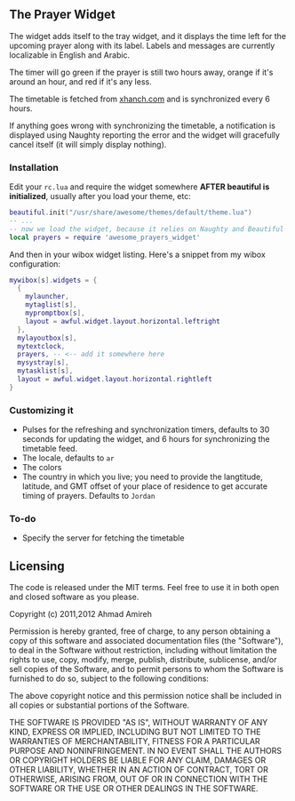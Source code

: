 ## The Prayer Widget

The widget adds itself to the tray widget, and it displays the time left for the upcoming prayer along with its label. Labels and messages are currently localizable in English and Arabic.

The timer will go green if the prayer is still two hours away, orange if it's around an hour, and red if it's any less.

The timetable is fetched from [xhanch.com](http://xhanch.com/api/islamic-get-prayer-time.php) and is synchronized every 6 hours.

If anything goes wrong with synchronizing the timetable, a notification is displayed using Naughty reporting the error and the widget will gracefully cancel itself (it will simply display nothing).

### Installation

Edit your `rc.lua` and require the widget somewhere **AFTER beautiful is initialized**, usually after you load your theme, etc:

```lua
beautiful.init("/usr/share/awesome/themes/default/theme.lua")
-- ...
-- now we load the widget, because it relies on Naughty and Beautiful
local prayers = require 'awesome_prayers_widget'
```

And then in your wibox widget listing. Here's a snippet from my wibox configuration:

```lua
mywibox[s].widgets = {
  {
    mylauncher,
    mytaglist[s],
    mypromptbox[s],
    layout = awful.widget.layout.horizontal.leftright
  },
  mylayoutbox[s],
  mytextclock,
  prayers, -- <-- add it somewhere here
  mysystray[s],
  mytasklist[s],
  layout = awful.widget.layout.horizontal.rightleft
}
```

### Customizing it

* Pulses for the refreshing and synchronization timers, defaults to 30 seconds for updating the widget, and 6 hours for synchronizing the timetable feed.
* The locale, defaults to `ar`
* The colors
* The country in which you live; you need to provide the langtitude, latitude, and GMT offset of your place of residence to get accurate timing of prayers. Defaults to `Jordan`

### To-do

* Specify the server for fetching the timetable

## Licensing

The code is released under the MIT terms. Feel free to use it in both open and closed software as you please.

Copyright (c) 2011,2012 Ahmad Amireh

Permission is hereby granted, free of charge, to any person obtaining a copy of this software and associated documentation files (the "Software"), to deal in the Software without restriction, including without limitation the rights to use, copy, modify, merge, publish, distribute, sublicense, and/or sell copies of the Software, and to permit persons to whom the Software is furnished to do so, subject to the following conditions:

The above copyright notice and this permission notice shall be included in all copies or substantial portions of the Software.

THE SOFTWARE IS PROVIDED "AS IS", WITHOUT WARRANTY OF ANY KIND, EXPRESS OR IMPLIED, INCLUDING BUT NOT LIMITED TO THE WARRANTIES OF MERCHANTABILITY, FITNESS FOR A PARTICULAR PURPOSE AND NONINFRINGEMENT. IN NO EVENT SHALL THE AUTHORS OR COPYRIGHT HOLDERS BE LIABLE FOR ANY CLAIM, DAMAGES OR OTHER LIABILITY, WHETHER IN AN ACTION OF CONTRACT, TORT OR OTHERWISE, ARISING FROM, OUT OF OR IN CONNECTION WITH THE SOFTWARE OR THE USE OR OTHER DEALINGS IN THE SOFTWARE.